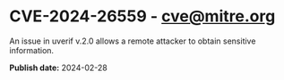# CVE-2024-26559 - cve@mitre.org

An issue in uverif v.2.0 allows a remote attacker to obtain sensitive information.

**Publish date:** 2024-02-28
